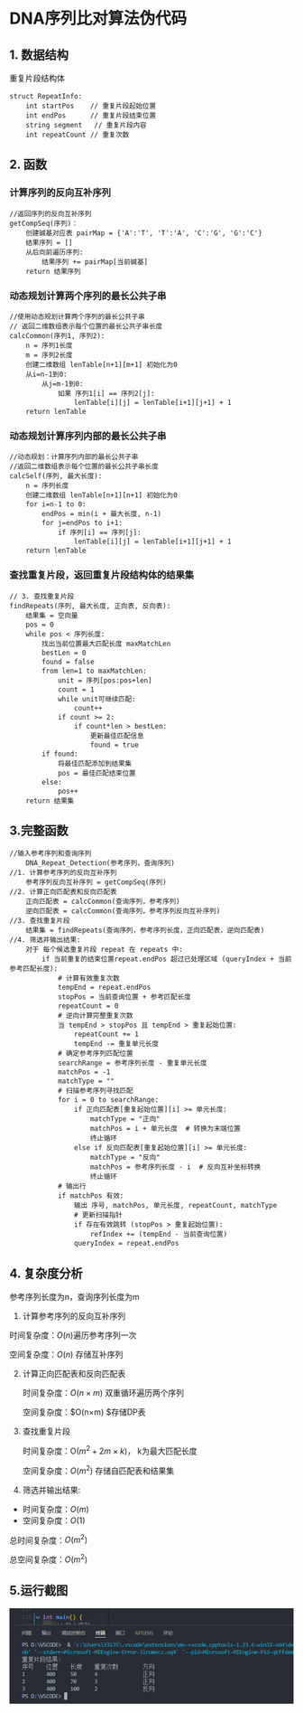 # DNA序列比对算法伪代码

## 1. 数据结构

重复片段结构体
```
struct RepeatInfo:
    int startPos    // 重复片段起始位置
    int endPos      // 重复片段结束位置
    string segment   // 重复片段内容
    int repeatCount // 重复次数
```

## 2. 函数

### 计算序列的反向互补序列

```
//返回序列的反向互补序列
getCompSeq(序列)：
    创建碱基对应表 pairMap = {'A':'T', 'T':'A', 'C':'G', 'G':'C'}
    结果序列 = []
    从后向前遍历序列:
        结果序列 += pairMap[当前碱基]
    return 结果序列
```
### 动态规划计算两个序列的最长公共子串

```
//使用动态规划计算两个序列的最长公共子串
// 返回二维数组表示每个位置的最长公共子串长度
calcCommon(序列1, 序列2):
    n = 序列1长度
    m = 序列2长度
    创建二维数组 lenTable[n+1][m+1] 初始化为0
    从i=n-1到0:
        从j=m-1到0:
            如果 序列1[i] == 序列2[j]:
                lenTable[i][j] = lenTable[i+1][j+1] + 1
    return lenTable
```
### 动态规划计算序列内部的最长公共子串

```
//动态规划：计算序列内部的最长公共子串
//返回二维数组表示每个位置的最长公共子串长度
calcSelf(序列, 最大长度):
    n = 序列长度
    创建二维数组 lenTable[n+1][n+1] 初始化为0
    for i=n-1 to 0:
        endPos = min(i + 最大长度, n-1)
        for j=endPos to i+1:
            if 序列[i] == 序列[j]:
                lenTable[i][j] = lenTable[i+1][j+1] + 1
    return lenTable
```
### 查找重复片段，返回重复片段结构体的结果集

```
// 3. 查找重复片段
findRepeats(序列, 最大长度, 正向表, 反向表):
    结果集 = 空向量
    pos = 0
    while pos < 序列长度:
        找出当前位置最大匹配长度 maxMatchLen
        bestLen = 0
        found = false
        from len=1 to maxMatchLen:
            unit = 序列[pos:pos+len]
            count = 1
            while unit可继续匹配:
                count++
            if count >= 2:
                if count*len > bestLen:
                    更新最佳匹配信息
                    found = true
        if found:
            将最佳匹配添加到结果集
            pos = 最佳匹配结束位置
        else:
            pos++
    return 结果集
```
## 3.完整函数

```
//输入参考序列和查询序列
	DNA_Repeat_Detection(参考序列，查询序列)
//1. 计算参考序列的反向互补序列
	参考序列反向互补序列 = getCompSeq(序列)
//2. 计算正向匹配表和反向匹配表
	正向匹配表 = calcCommon(查询序列，参考序列)
	逆向匹配表 = calcCommon(查询序列，参考序列反向互补序列)
//3. 查找重复片段
	结果集 = findRepeats(查询序列，参考序列长度，正向匹配表，逆向匹配表)
//4. 筛选并输出结果:
    对于 每个候选重复片段 repeat 在 repeats 中:
    	if 当前重复的结束位置repeat.endPos 超过已处理区域 (queryIndex + 当前参考匹配长度):
        	# 计算有效重复次数
        	tempEnd = repeat.endPos
        	stopPos = 当前查询位置 + 参考匹配长度
        	repeatCount = 0
        	# 逆向计算完整重复次数
        	当 tempEnd > stopPos 且 tempEnd > 重复起始位置:
            	repeatCount += 1
            	tempEnd -= 重复单元长度
        	# 确定参考序列匹配位置
        	searchRange = 参考序列长度 - 重复单元长度
        	matchPos = -1
        	matchType = ""
        	# 扫描参考序列寻找匹配
        	for i = 0 to searchRange:
            	if 正向匹配表[重复起始位置][i] >= 单元长度:
                	matchType = "正向"
                	matchPos = i + 单元长度  # 转换为末端位置
                	终止循环
            	else if 反向匹配表[重复起始位置][i] >= 单元长度:
                	matchType = "反向"
                	matchPos = 参考序列长度 - i  # 反向互补坐标转换
                	终止循环
        	# 输出行
        	if matchPos 有效:
            	输出 序号, matchPos, 单元长度, repeatCount, matchType
            	# 更新扫描指针
            	if 存在有效跳转 (stopPos > 重复起始位置):
                	refIndex += (tempEnd - 当前查询位置)
            	queryIndex = repeat.endPos  
```



## 4. 复杂度分析

参考序列长度为n，查询序列长度为m

1. 计算参考序列的反向互补序列

  时间复杂度：$O(n)$遍历参考序列一次

  空间复杂度：$O(n)$ 存储互补序列

2. 计算正向匹配表和反向匹配表

	时间复杂度：$O(n×m)$  双重循环遍历两个序列

	空间复杂度：$O(n×m)  $存储DP表

3. 查找重复片段

	时间复杂度：O($m^2+2m×k)$， k为最大匹配长度

	空间复杂度：$O(m^2)$  存储自匹配表和结果集

4. 筛选并输出结果:

* 时间复杂度：$O(m)$
* 空间复杂度：$O(1)$



总时间复杂度：$O(m^2)$

总空间复杂度：$O(m^2)$



## 5.运行截图

![1748703352349](image/实验报告/1748703352349.png)